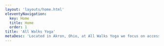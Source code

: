 ```yaml
---
layout: 'layouts/home.html'
eleventyNavigation:
  key: Home
  title: Home
  order: 1
title: 'All Walks Yoga'
metaDesc: 'Located in Akron, Ohio, at All Walks Yoga we focus on accessible yoga to bring everyone together regardless of race, gender, sexual orientation, body type, body ability, or fitness level. No matter where you are in your walk of life, all are welcome, together.'
---
```

